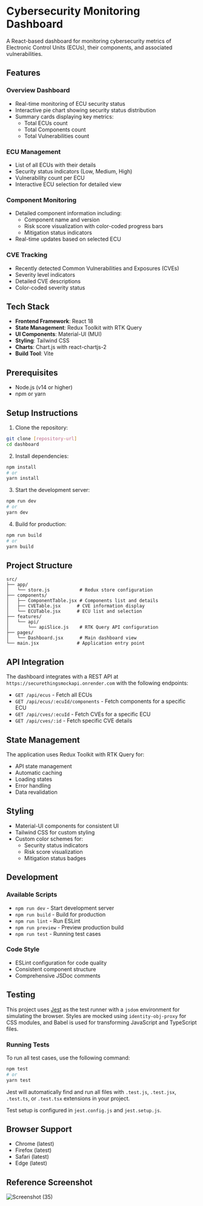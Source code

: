 # Cybersecurity Monitoring Dashboard

A React-based dashboard for monitoring cybersecurity metrics of Electronic Control Units (ECUs), their components, and associated vulnerabilities.

## Features

### Overview Dashboard
- Real-time monitoring of ECU security status
- Interactive pie chart showing security status distribution
- Summary cards displaying key metrics:
  - Total ECUs count
  - Total Components count
  - Total Vulnerabilities count

### ECU Management
- List of all ECUs with their details
- Security status indicators (Low, Medium, High)
- Vulnerability count per ECU
- Interactive ECU selection for detailed view

### Component Monitoring
- Detailed component information including:
  - Component name and version
  - Risk score visualization with color-coded progress bars
  - Mitigation status indicators
- Real-time updates based on selected ECU

### CVE Tracking
- Recently detected Common Vulnerabilities and Exposures (CVEs)
- Severity level indicators
- Detailed CVE descriptions
- Color-coded severity status

## Tech Stack

- **Frontend Framework**: React 18
- **State Management**: Redux Toolkit with RTK Query
- **UI Components**: Material-UI (MUI)
- **Styling**: Tailwind CSS
- **Charts**: Chart.js with react-chartjs-2
- **Build Tool**: Vite

## Prerequisites

- Node.js (v14 or higher)
- npm or yarn

## Setup Instructions

1. Clone the repository:
```bash
git clone [repository-url]
cd dashboard
```

2. Install dependencies:
```bash
npm install
# or
yarn install
```

3. Start the development server:
```bash
npm run dev
# or
yarn dev
```

4. Build for production:
```bash
npm run build
# or
yarn build
```

## Project Structure

```
src/
├── app/
│   └── store.js           # Redux store configuration
├── components/
│   ├── ComponentTable.jsx # Components list and details
│   ├── CVETable.jsx      # CVE information display
│   └── ECUTable.jsx      # ECU list and selection
├── features/
│   └── api/
│       └── apiSlice.js    # RTK Query API configuration
├── pages/
│   └── Dashboard.jsx      # Main dashboard view
└── main.jsx              # Application entry point
```

## API Integration

The dashboard integrates with a REST API at `https://securethingsmockapi.onrender.com` with the following endpoints:

- `GET /api/ecus` - Fetch all ECUs
- `GET /api/ecus/:ecuId/components` - Fetch components for a specific ECU
- `GET /api/cves/:ecuId` - Fetch CVEs for a specific ECU
- `GET /api/cves/:id` - Fetch specific CVE details

## State Management

The application uses Redux Toolkit with RTK Query for:
- API state management
- Automatic caching
- Loading states
- Error handling
- Data revalidation

## Styling

- Material-UI components for consistent UI
- Tailwind CSS for custom styling
- Custom color schemes for:
  - Security status indicators
  - Risk score visualization
  - Mitigation status badges

## Development

### Available Scripts

- `npm run dev` - Start development server
- `npm run build` - Build for production
- `npm run lint` - Run ESLint
- `npm run preview` - Preview production build
- `npm run test` - Running test cases

### Code Style

- ESLint configuration for code quality
- Consistent component structure
- Comprehensive JSDoc comments

## Testing

This project uses [Jest](https://jestjs.io/) as the test runner with a `jsdom` environment for simulating the browser. Styles are mocked using `identity-obj-proxy` for CSS modules, and Babel is used for transforming JavaScript and TypeScript files.

### Running Tests

To run all test cases, use the following command:

```bash
npm test
# or
yarn test
```

Jest will automatically find and run all files with `.test.js`, `.test.jsx`, `.test.ts`, or `.test.tsx` extensions in your project.

Test setup is configured in `jest.config.js` and `jest.setup.js`.

## Browser Support

- Chrome (latest)
- Firefox (latest)
- Safari (latest)
- Edge (latest)

## Reference Screenshot

![Screenshot (35)](https://github.com/user-attachments/assets/a0fbd528-b575-49d2-a215-4b580eb0590b)

